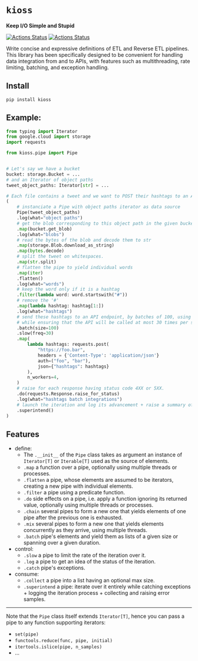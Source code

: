 # `kioss`
**Keep I/O Simple and Stupid**

[![Actions Status](https://github.com/bonnal-enzo/kioss/workflows/test/badge.svg)](https://github.com/bonnal-enzo/kioss/actions) [![Actions Status](https://github.com/bonnal-enzo/kioss/workflows/PyPI/badge.svg)](https://github.com/bonnal-enzo/kioss/actions)

Write concise and expressive definitions of ETL and Reverse ETL pipelines. This library has been specifically designed to be convenient for handling data integration from and to APIs, with features such as multithreading, rate limiting, batching, and exception handling.

## Install

`pip install kioss`

## Example:

```python
from typing import Iterator
from google.cloud import storage
import requests

from kioss.pipe import Pipe


# Let's say we have a bucket
bucket: storage.Bucket = ...
# and an Iterator of object paths
tweet_object_paths: Iterator[str] = ...

# Each file contains a tweet and we want to POST their hashtags to an API
(
    # instanciate a Pipe with object paths iterator as data source
    Pipe(tweet_object_paths)
    .log(what="object paths")
    # get the blob corresponding to this object path in the given bucket
    .map(bucket.get_blob)
    .log(what="blobs")
    # read the bytes of the blob and decode them to str
    .map(storage.Blob.download_as_string)
    .map(bytes.decode)
    # split the tweet on whitespaces.
    .map(str.split)
    # flatten the pipe to yield individual words
    .map(iter)
    .flatten()
    .log(what="words")
    # keep the word only if it is a hashtag
    .filter(lambda word: word.startswith("#"))
    # remove the '#'
    .map(lambda hashtag: hashtag[1:])
    .log(what="hashtags")
    # send these hashtags to an API endpoint, by batches of 100, using 4 threads,
    # while ensuring that the API will be called at most 30 times per second.
    .batch(size=100)
    .slow(freq=30)
    .map(
        lambda hashtags: requests.post(
            "https://foo.bar",
            headers = {'Content-Type': 'application/json'}
            auth=("foo", "bar"),
            json={"hashtags": hashtags}
        ),
        n_workers=4,
    )
    # raise for each response having status code 4XX or 5XX.
    .do(requests.Response.raise_for_status)
    .log(what="hashtags batch integrations")
    # launch the iteration and log its advancement + raise a summary of the potential exception once the pipe is exhausted.
    .superintend()
)
```

## Features
- define:
    - The `.__init__` of the `Pipe` class takes as argument an instance of `Iterator[T]` or `Iterable[T]` used as the source of elements.
    - `.map` a function over a pipe, optionally using multiple threads or processes.
    - `.flatten` a pipe, whose elements are assumed to be iterators, creating a new pipe with individual elements.
    - `.filter` a pipe using a predicate function.
    - `.do` side effects on a pipe, i.e. apply a function ignoring its returned value, optionally using multiple threads or processes.
    - `.chain` several pipes to form a new one that yields elements of one pipe after the previous one is exhausted.
    - `.mix` several pipes to form a new one that yields elements concurrently as they arrive, using multiple threads.
    - `.batch` pipe's elements and yield them as lists of a given size or spanning over a given duration.
- control:
    - `.slow` a pipe to limit the rate of the iteration over it.
    - `.log` a pipe to get an idea of the status of the iteration.
    - `.catch` pipe's exceptions.
- consume:
    - `.collect` a pipe into a list having an optional max size.
    - `.superintend` a pipe: iterate over it entirely while catching exceptions + logging the iteration process + collecting and raising error samples.
-----
Note that the `Pipe` class itself extends `Iterator[T]`, hence you can pass a pipe to any function supporting iterators:
- `set(pipe)`
- `functools.reduce(func, pipe, initial)`
- `itertools.islice(pipe, n_samples)`
- ...
  

